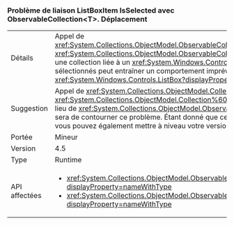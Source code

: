 ### <a name="listboxitem-isselected-binding-issue-with-observablecollectionlttgtmove"></a>Problème de liaison ListBoxItem IsSelected avec ObservableCollection&lt;T&gt;. Déplacement

|   |   |
|---|---|
|Détails|Appel de <xref:System.Collections.ObjectModel.ObservableCollection%601.Move(System.Int32,System.Int32)> ou <xref:System.Collections.ObjectModel.ObservableCollection%601.MoveItem(System.Int32,System.Int32)> sur une collection liée à un <xref:System.Windows.Controls.ListBox?displayProperty=name> aux éléments sélectionnés peut entraîner un comportement imprévisible avec une sélection ultérieure ou unselection de <xref:System.Windows.Controls.ListBox?displayProperty=name> éléments.|
|Suggestion|Appel de <xref:System.Collections.ObjectModel.Collection%601.Remove(%600)?displayProperty=name> et <xref:System.Collections.ObjectModel.Collection%601.Insert(System.Int32,%600)?displayProperty=name> au lieu de <xref:System.Collections.ObjectModel.ObservableCollection%601.Move(System.Int32,System.Int32)> sera de contourner ce problème. Étant donné que ce problème a été résolu dans le .NET Framework 4.6, vous pouvez également mettre à niveau votre version du .NET Framework.|
|Portée|Mineur|
|Version|4.5|
|Type|Runtime|
|API affectées|<ul><li><xref:System.Collections.ObjectModel.ObservableCollection%601.Move(System.Int32,System.Int32)?displayProperty=nameWithType></li><li><xref:System.Collections.ObjectModel.ObservableCollection%601.MoveItem(System.Int32,System.Int32)?displayProperty=nameWithType></li></ul>|

